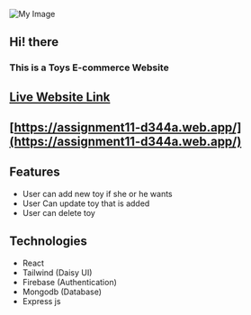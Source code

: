 ![My Image](https://i.ibb.co/fntc2yk/Capture.png)
## Hi! there 
### This is a Toys E-commerce Website

## [Live Website Link](https://assignment11-d344a.web.app/)
## [https://assignment11-d344a.web.app/](https://assignment11-d344a.web.app/)



## Features
- User can add new toy if she or he wants
- User Can update toy that is added
- User can delete toy

## Technologies
- React
- Tailwind (Daisy UI)
- Firebase (Authentication)
- Mongodb (Database)
- Express js
